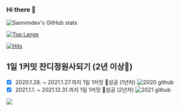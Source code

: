 ### Hi there 👋

![Sannimdev's GitHub stats](https://github-readme-stats.vercel.app/api?username=sannimdev&show_icons=true)

[![Top Langs](https://github-readme-stats.vercel.app/api/top-langs/?username=sannimdev&layout=compact)](https://github.com/anuraghazra/github-readme-stats)

[![Hits](https://hits.seeyoufarm.com/api/count/incr/badge.svg?url=https%3A%2F%2Fgithub.com%2Fsannimdev%2Fhit-counter&count_bg=%23228BE6&title_bg=%23343A40&icon=ghostery.svg&icon_color=%23E7E7E7&title=hits&edge_flat=false)](https://hits.seeyoufarm.com)

## 1일 1커밋 잔디정원사되기 (2년 이상💪)
  - [x] 2020.1.28. ~ 2021.1.27.까지 1일 1커밋 🎉성공 (1년차)
      ![2020 github](https://user-images.githubusercontent.com/22428471/107853075-54de5880-6e57-11eb-9477-5c90aa661ea4.png)
  - [x] 2021.1.1. ~ 2021.12.31.까지 1일 1커밋 🎉성공 (2년차)
      ![2021 github](https://user-images.githubusercontent.com/22428471/149658453-ef1c3117-025a-4371-b4fb-ea4f80349c72.png)

![](https://komarev.com/ghpvc/?username=sannimdev)

<!--
**sannimdev/sannimdev** is a ✨ _special_ ✨ repository because its `README.md` (this file) appears on your GitHub profile.
Here are some ideas to get you started:

- 🔭 I’m currently working on ...
- 🌱 I’m currently learning ...
- 👯 I’m looking to collaborate on ...
- 🤔 I’m looking for help with ...
- 💬 Ask me about ...
- 📫 How to reach me: ...
- 😄 Pronouns: ...
- ⚡ Fun fact: ...
-->
